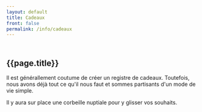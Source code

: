 ```yaml
---
layout: default
title: Cadeaux
front: false
permalink: /info/cadeaux
---
```


## <i class="fa fa-gift fa-2x title-icon"></i> <br> {{page.title}}

Il est générallement coutume de créer un registre de cadeaux. Toutefois, nous avons déjà tout ce qu'il nous faut et sommes partisants d'un mode de vie simple. 

Il y aura sur place une corbeille nuptiale pour y glisser vos souhaits. 


